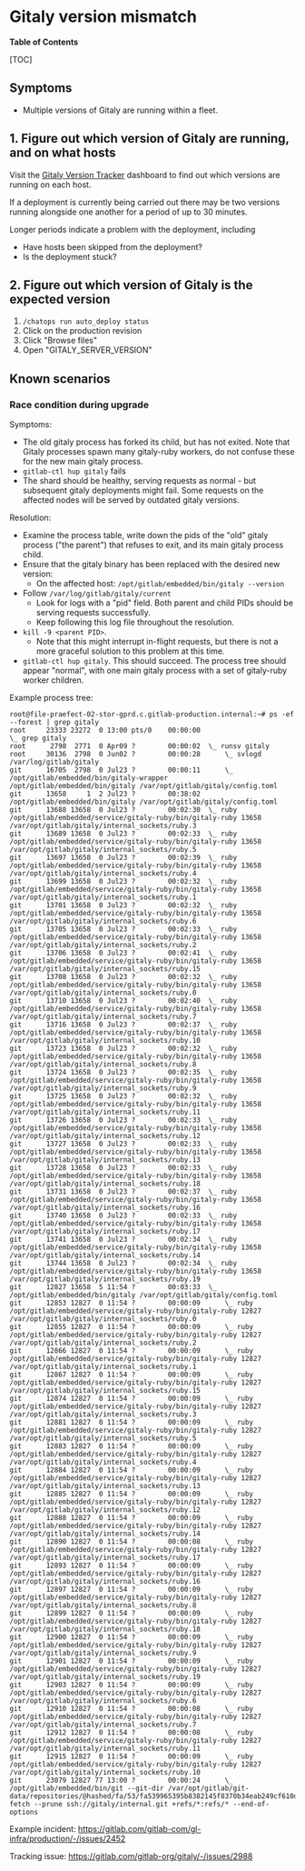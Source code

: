 # Gitaly version mismatch

**Table of Contents**

[TOC]

## Symptoms

* Multiple versions of Gitaly are running within a fleet.

## 1. Figure out which version of Gitaly are running, and on what hosts

Visit the [Gitaly Version Tracker](https://dashboards.gitlab.net/dashboard/db/gitaly-version-tracker?orgId=1&var-environment=gprd)
dashboard to find out which versions are running on each host.

If a deployment is currently being carried out there may be two versions running alongside
one another for a period of up to 30 minutes.

Longer periods indicate a problem with the deployment, including

* Have hosts been skipped from the deployment?
* Is the deployment stuck?

## 2. Figure out which version of Gitaly is the expected version

1. `/chatops run auto_deploy status`
1. Click on the production revision
1. Click "Browse files"
1. Open "GITALY_SERVER_VERSION"

## Known scenarios

### Race condition during upgrade

Symptoms:

* The old gitaly process has forked its child, but has not exited. Note that
  Gitaly processes spawn many gitaly-ruby workers, do not confuse these for the
  new main gitaly process.
* `gitlab-ctl hup gitaly` fails
* The shard should be healthy, serving requests as normal - but subsequent
  gitaly deployments might fail. Some requests on the affected nodes will be
  served by outdated gitaly versions.

Resolution:

* Examine the process table, write down the pids of the "old" gitaly process
  ("the parent") that refuses to exit, and its main gitaly process child.
* Ensure that the gitaly binary has been replaced with the desired new version:
  * On the affected host: `/opt/gitlab/embedded/bin/gitaly --version`
* Follow `/var/log/gitlab/gitaly/current`
  * Look for logs with a "pid" field. Both parent and child PIDs should be
     serving requests successfully.
  * Keep following this log file throughout the resolution.
* `kill -9 <parent PID>`.
  * Note that this might interrupt in-flight requests, but there is not a more
     graceful solution to this problem at this time.
* `gitlab-ctl hup gitaly`. This should succeed. The process tree should appear
  "normal", with one main gitaly process with a set of gitaly-ruby worker
  children.

Example process tree:

```
root@file-praefect-02-stor-gprd.c.gitlab-production.internal:~# ps -ef --forest | grep gitaly
root     23333 23272  0 13:00 pts/0    00:00:00                      \_ grep gitaly
root      2798  2771  0 Apr09 ?        00:00:02  \_ runsv gitaly
root     30136  2798  0 Jun02 ?        00:00:28      \_ svlogd /var/log/gitlab/gitaly
git      16705  2798  0 Jul23 ?        00:00:11      \_ /opt/gitlab/embedded/bin/gitaly-wrapper /opt/gitlab/embedded/bin/gitaly /var/opt/gitlab/gitaly/config.toml
git      13658     1  2 Jul23 ?        00:38:02 /opt/gitlab/embedded/bin/gitaly /var/opt/gitlab/gitaly/config.toml
git      13688 13658  0 Jul23 ?        00:02:30  \_ ruby /opt/gitlab/embedded/service/gitaly-ruby/bin/gitaly-ruby 13658 /var/opt/gitlab/gitaly/internal_sockets/ruby.3
git      13689 13658  0 Jul23 ?        00:02:33  \_ ruby /opt/gitlab/embedded/service/gitaly-ruby/bin/gitaly-ruby 13658 /var/opt/gitlab/gitaly/internal_sockets/ruby.5
git      13697 13658  0 Jul23 ?        00:02:39  \_ ruby /opt/gitlab/embedded/service/gitaly-ruby/bin/gitaly-ruby 13658 /var/opt/gitlab/gitaly/internal_sockets/ruby.4
git      13699 13658  0 Jul23 ?        00:02:32  \_ ruby /opt/gitlab/embedded/service/gitaly-ruby/bin/gitaly-ruby 13658 /var/opt/gitlab/gitaly/internal_sockets/ruby.1
git      13701 13658  0 Jul23 ?        00:02:32  \_ ruby /opt/gitlab/embedded/service/gitaly-ruby/bin/gitaly-ruby 13658 /var/opt/gitlab/gitaly/internal_sockets/ruby.6
git      13705 13658  0 Jul23 ?        00:02:33  \_ ruby /opt/gitlab/embedded/service/gitaly-ruby/bin/gitaly-ruby 13658 /var/opt/gitlab/gitaly/internal_sockets/ruby.2
git      13706 13658  0 Jul23 ?        00:02:41  \_ ruby /opt/gitlab/embedded/service/gitaly-ruby/bin/gitaly-ruby 13658 /var/opt/gitlab/gitaly/internal_sockets/ruby.15
git      13708 13658  0 Jul23 ?        00:02:32  \_ ruby /opt/gitlab/embedded/service/gitaly-ruby/bin/gitaly-ruby 13658 /var/opt/gitlab/gitaly/internal_sockets/ruby.0
git      13710 13658  0 Jul23 ?        00:02:40  \_ ruby /opt/gitlab/embedded/service/gitaly-ruby/bin/gitaly-ruby 13658 /var/opt/gitlab/gitaly/internal_sockets/ruby.7
git      13716 13658  0 Jul23 ?        00:02:37  \_ ruby /opt/gitlab/embedded/service/gitaly-ruby/bin/gitaly-ruby 13658 /var/opt/gitlab/gitaly/internal_sockets/ruby.10
git      13723 13658  0 Jul23 ?        00:02:32  \_ ruby /opt/gitlab/embedded/service/gitaly-ruby/bin/gitaly-ruby 13658 /var/opt/gitlab/gitaly/internal_sockets/ruby.8
git      13724 13658  0 Jul23 ?        00:02:35  \_ ruby /opt/gitlab/embedded/service/gitaly-ruby/bin/gitaly-ruby 13658 /var/opt/gitlab/gitaly/internal_sockets/ruby.9
git      13725 13658  0 Jul23 ?        00:02:32  \_ ruby /opt/gitlab/embedded/service/gitaly-ruby/bin/gitaly-ruby 13658 /var/opt/gitlab/gitaly/internal_sockets/ruby.11
git      13726 13658  0 Jul23 ?        00:02:33  \_ ruby /opt/gitlab/embedded/service/gitaly-ruby/bin/gitaly-ruby 13658 /var/opt/gitlab/gitaly/internal_sockets/ruby.12
git      13727 13658  0 Jul23 ?        00:02:33  \_ ruby /opt/gitlab/embedded/service/gitaly-ruby/bin/gitaly-ruby 13658 /var/opt/gitlab/gitaly/internal_sockets/ruby.13
git      13728 13658  0 Jul23 ?        00:02:33  \_ ruby /opt/gitlab/embedded/service/gitaly-ruby/bin/gitaly-ruby 13658 /var/opt/gitlab/gitaly/internal_sockets/ruby.18
git      13731 13658  0 Jul23 ?        00:02:37  \_ ruby /opt/gitlab/embedded/service/gitaly-ruby/bin/gitaly-ruby 13658 /var/opt/gitlab/gitaly/internal_sockets/ruby.16
git      13740 13658  0 Jul23 ?        00:02:33  \_ ruby /opt/gitlab/embedded/service/gitaly-ruby/bin/gitaly-ruby 13658 /var/opt/gitlab/gitaly/internal_sockets/ruby.17
git      13741 13658  0 Jul23 ?        00:02:34  \_ ruby /opt/gitlab/embedded/service/gitaly-ruby/bin/gitaly-ruby 13658 /var/opt/gitlab/gitaly/internal_sockets/ruby.14
git      13744 13658  0 Jul23 ?        00:02:34  \_ ruby /opt/gitlab/embedded/service/gitaly-ruby/bin/gitaly-ruby 13658 /var/opt/gitlab/gitaly/internal_sockets/ruby.19
git      12827 13658  5 11:54 ?        00:03:33  \_ /opt/gitlab/embedded/bin/gitaly /var/opt/gitlab/gitaly/config.toml
git      12853 12827  0 11:54 ?        00:00:09      \_ ruby /opt/gitlab/embedded/service/gitaly-ruby/bin/gitaly-ruby 12827 /var/opt/gitlab/gitaly/internal_sockets/ruby.0
git      12855 12827  0 11:54 ?        00:00:09      \_ ruby /opt/gitlab/embedded/service/gitaly-ruby/bin/gitaly-ruby 12827 /var/opt/gitlab/gitaly/internal_sockets/ruby.2
git      12866 12827  0 11:54 ?        00:00:09      \_ ruby /opt/gitlab/embedded/service/gitaly-ruby/bin/gitaly-ruby 12827 /var/opt/gitlab/gitaly/internal_sockets/ruby.1
git      12867 12827  0 11:54 ?        00:00:09      \_ ruby /opt/gitlab/embedded/service/gitaly-ruby/bin/gitaly-ruby 12827 /var/opt/gitlab/gitaly/internal_sockets/ruby.15
git      12874 12827  0 11:54 ?        00:00:09      \_ ruby /opt/gitlab/embedded/service/gitaly-ruby/bin/gitaly-ruby 12827 /var/opt/gitlab/gitaly/internal_sockets/ruby.3
git      12881 12827  0 11:54 ?        00:00:09      \_ ruby /opt/gitlab/embedded/service/gitaly-ruby/bin/gitaly-ruby 12827 /var/opt/gitlab/gitaly/internal_sockets/ruby.5
git      12883 12827  0 11:54 ?        00:00:09      \_ ruby /opt/gitlab/embedded/service/gitaly-ruby/bin/gitaly-ruby 12827 /var/opt/gitlab/gitaly/internal_sockets/ruby.4
git      12884 12827  0 11:54 ?        00:00:09      \_ ruby /opt/gitlab/embedded/service/gitaly-ruby/bin/gitaly-ruby 12827 /var/opt/gitlab/gitaly/internal_sockets/ruby.13
git      12885 12827  0 11:54 ?        00:00:09      \_ ruby /opt/gitlab/embedded/service/gitaly-ruby/bin/gitaly-ruby 12827 /var/opt/gitlab/gitaly/internal_sockets/ruby.12
git      12888 12827  0 11:54 ?        00:00:09      \_ ruby /opt/gitlab/embedded/service/gitaly-ruby/bin/gitaly-ruby 12827 /var/opt/gitlab/gitaly/internal_sockets/ruby.14
git      12890 12827  0 11:54 ?        00:00:08      \_ ruby /opt/gitlab/embedded/service/gitaly-ruby/bin/gitaly-ruby 12827 /var/opt/gitlab/gitaly/internal_sockets/ruby.17
git      12893 12827  0 11:54 ?        00:00:09      \_ ruby /opt/gitlab/embedded/service/gitaly-ruby/bin/gitaly-ruby 12827 /var/opt/gitlab/gitaly/internal_sockets/ruby.16
git      12897 12827  0 11:54 ?        00:00:09      \_ ruby /opt/gitlab/embedded/service/gitaly-ruby/bin/gitaly-ruby 12827 /var/opt/gitlab/gitaly/internal_sockets/ruby.8
git      12899 12827  0 11:54 ?        00:00:09      \_ ruby /opt/gitlab/embedded/service/gitaly-ruby/bin/gitaly-ruby 12827 /var/opt/gitlab/gitaly/internal_sockets/ruby.18
git      12900 12827  0 11:54 ?        00:00:09      \_ ruby /opt/gitlab/embedded/service/gitaly-ruby/bin/gitaly-ruby 12827 /var/opt/gitlab/gitaly/internal_sockets/ruby.9
git      12901 12827  0 11:54 ?        00:00:09      \_ ruby /opt/gitlab/embedded/service/gitaly-ruby/bin/gitaly-ruby 12827 /var/opt/gitlab/gitaly/internal_sockets/ruby.19
git      12903 12827  0 11:54 ?        00:00:09      \_ ruby /opt/gitlab/embedded/service/gitaly-ruby/bin/gitaly-ruby 12827 /var/opt/gitlab/gitaly/internal_sockets/ruby.6
git      12910 12827  0 11:54 ?        00:00:08      \_ ruby /opt/gitlab/embedded/service/gitaly-ruby/bin/gitaly-ruby 12827 /var/opt/gitlab/gitaly/internal_sockets/ruby.7
git      12912 12827  0 11:54 ?        00:00:08      \_ ruby /opt/gitlab/embedded/service/gitaly-ruby/bin/gitaly-ruby 12827 /var/opt/gitlab/gitaly/internal_sockets/ruby.11
git      12915 12827  0 11:54 ?        00:00:09      \_ ruby /opt/gitlab/embedded/service/gitaly-ruby/bin/gitaly-ruby 12827 /var/opt/gitlab/gitaly/internal_sockets/ruby.10
git      23079 12827 77 13:00 ?        00:00:24      \_ /opt/gitlab/embedded/bin/git --git-dir /var/opt/gitlab/git-data/repositories/@hashed/fa/53/fa539965395b8382145f8370b34eab249cf610d2d6f2943c95b9b9d08a63d4a3.git fetch --prune ssh://gitaly/internal.git +refs/*:refs/* --end-of-options
```

Example incident: <https://gitlab.com/gitlab-com/gl-infra/production/-/issues/2452>

Tracking issue: <https://gitlab.com/gitlab-org/gitaly/-/issues/2988>
